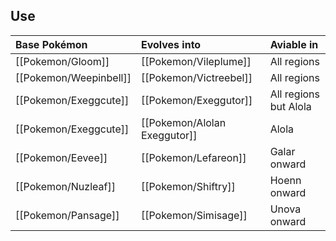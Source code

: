## Use
Base Pokémon |Evolves into |Aviable in
:---|:---|:---
[[Pokemon/Gloom]]  | [[Pokemon/Vileplume]] |All regions
[[Pokemon/Weepinbell]]  | [[Pokemon/Victreebel]] |All regions
[[Pokemon/Exeggcute]]  | [[Pokemon/Exeggutor]] |All regions but Alola
[[Pokemon/Exeggcute]]  | [[Pokemon/Alolan Exeggutor]]  | Alola
[[Pokemon/Eevee]]  | [[Pokemon/Lefareon]] | Galar onward
[[Pokemon/Nuzleaf]]  | [[Pokemon/Shiftry]] | Hoenn onward
[[Pokemon/Pansage]]  | [[Pokemon/Simisage]] |Unova onward